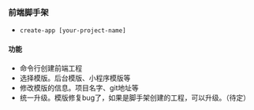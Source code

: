 
### 前端脚手架
*  `create-app [your-project-name]`
#### 功能
* 命令行创建前端工程
* 选择模版。后台模版、小程序模版等
* 修改模版的信息。项目名字、git地址等
* 统一升级。模版修复bug了，如果是脚手架创建的工程，可以升级。（待定）